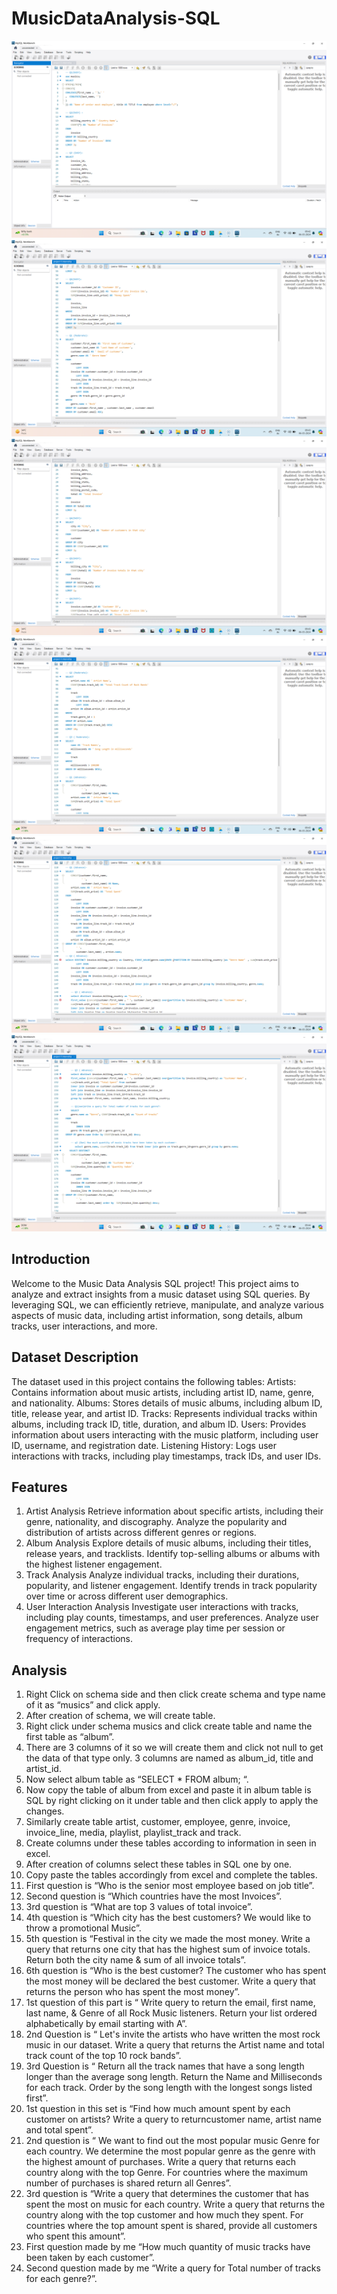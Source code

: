 # MusicDataAnalysis-SQL
![Alt Text](SQLProject.png)
![Alt Text](2SQLProject.png)
![Alt Text](3SQLProject.png)
![Alt Text](4SQLProject.png)
![Alt Text](5SQLProject.png)
![Alt Text](6SQLProject.png)



## Introduction
Welcome to the Music Data Analysis SQL project! This project aims to analyze and extract insights from a music dataset using SQL queries. By leveraging SQL, we can efficiently retrieve, manipulate, and analyze various aspects of music data, including artist information, song details, album tracks, user interactions, and more.

## Dataset Description
The dataset used in this project contains the following tables:
Artists: Contains information about music artists, including artist ID, name, genre, and nationality.
Albums: Stores details of music albums, including album ID, title, release year, and artist ID.
Tracks: Represents individual tracks within albums, including track ID, title, duration, and album ID.
Users: Provides information about users interacting with the music platform, including user ID, username, and registration date.
Listening History: Logs user interactions with tracks, including play timestamps, track IDs, and user IDs.
## Features
1. Artist Analysis
Retrieve information about specific artists, including their genre, nationality, and discography.
Analyze the popularity and distribution of artists across different genres or regions.
2. Album Analysis
Explore details of music albums, including their titles, release years, and tracklists.
Identify top-selling albums or albums with the highest listener engagement.
3. Track Analysis
Analyze individual tracks, including their durations, popularity, and listener engagement.
Identify trends in track popularity over time or across different user demographics.
4. User Interaction Analysis
Investigate user interactions with tracks, including play counts, timestamps, and user preferences.
Analyze user engagement metrics, such as average play time per session or frequency of interactions.
## Analysis
1. Right Click on schema side and then click create schema and type name of it as “musics” and click apply.
2. After creation of schema, we will create table.
3. Right click under schema musics and click create table and name the first table as “album”.
4. There are 3 columns of it so we will create them and click not null to get the data of that type only. 3 columns are named as album_id, title and artist_id.
5. Now select album table as “SELECT * FROM album; “.
6. Now copy the table of album from excel and paste it in album table is SQL by right clicking on it under table and then click apply to apply the changes.
7. Similarly create table artist, customer, employee, genre, invoice, invoice_line, media, playlist, playlist_track and track.
8. Create columns under these tables according to information in seen in excel.
9. After creation of columns select these tables in SQL one by one.
10. Copy paste the tables accordingly from excel and complete the tables.
11. First question is “Who is the senior most employee based on job title”.
12. Second question is “Which countries have the most Invoices”.
13. 3rd question is “What are top 3 values of total invoice”. 
14. 4th question is “Which city has the best customers? We would like to throw a promotional Music”. 
15. 5th question is “Festival in the city we made the most money. Write a query that returns one city that has the highest sum of invoice totals. Return both the city name & sum of all invoice totals”. 
16. 6th question is “Who is the best customer? The customer who has spent the most money will be declared the best customer. Write a query that returns the person who has spent the most money”.
17. 1st question of this part is “ Write query to return the email, first name, last name, & Genre of all Rock Music listeners. Return your list ordered alphabetically by email starting with A”. 
18. 2nd Question is “ Let's invite the artists who have written the most rock music in our dataset. Write a query that returns the Artist name and total track count of the top 10 rock bands”. 
19. 3rd Question is “ Return all the track names that have a song length longer than the average song length. Return the Name and Milliseconds for each track. Order by the song length with the longest songs listed first”.
20. 1st question in this set is “Find how much amount spent by each customer on artists? Write a query to returncustomer name, artist name and total spent”. 
21. 2nd question is “ We want to find out the most popular music Genre for each country. We determine the most popular genre as the genre with the highest amount of purchases. Write a query that returns each country along with the top Genre. For countries where the maximum number of purchases is shared return all Genres”.
22. 3rd question is “Write a query that determines the customer that has spent the most on music for each country. Write a query that returns the country along with the top customer and how much they spent. For countries where the top amount spent is shared, provide all customers who spent this amount”.
23. First question made by me “How much quantity of music tracks have been taken by each customer”. 
24. Second question made by me “Write a query for Total number of tracks for each genre?”. 





